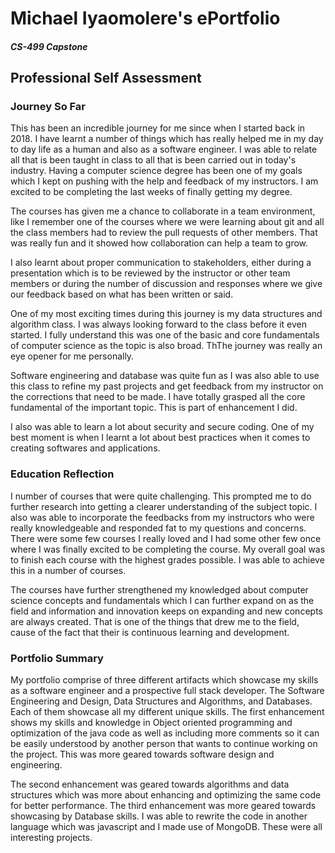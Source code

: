 
# Michael Iyaomolere's ePortfolio
##### CS-499 Capstone
## Professional Self Assessment

### Journey So Far
This has been an incredible journey for me since when I started back in 2018. I have learnt a number of things which has really helped me in my day to
day life as a human and also as a software engineer. I was able to relate all that is been taught in class to all that is been carried out in today's industry. Having a computer science degree has been one of my goals which I kept on pushing with the help and feedback of my instructors. I am excited to be completing the last weeks of finally getting my degree. 

The courses has given me a chance to collaborate in a team environment, like I remember one of the courses where we were learning about git and all the class members had to review the pull requests of other members. That was really fun and it showed how collaboration can help a team to grow.

I also learnt about proper communication to stakeholders, either during a presentation which is to be reviewed by the instructor or other team members or during the number of discussion and responses where we give our feedback based on what has been written or said. 

One of my most exciting times during this journey is my data structures and algorithm class. I was always looking forward to the class before it even started. I fully understand this was one of the basic and core fundamentals of computer science as the topic is also broad. ThThe journey was really an eye opener for me personally. 

Software engineering and database was quite fun as I was also able to use this class to refine my past projects and get feedback from my instructor on the corrections that need to be made. I have totally grasped all the core fundamental of the important topic. This is part of enhancement I did.

I also was able to learn a lot about security and secure coding. One of my best moment is when I learnt a lot about best practices when it comes to creating softwares and applications. 

### Education Reflection
I number of courses that were quite challenging. This prompted me to do further research into getting a clearer understanding of the subject topic.
I also was able to incorporate the feedbacks from my instructors who were really knowledgeable and responded fat to my questions and concerns. 
There were some few courses I really loved and I had some other few once where I was finally excited to be completing the course. My overall goal
was to finish each course with the highest grades possible. I was able to achieve this in a number of courses.

The courses have further strengthened my knowledged about computer science concepts and fundamentals which I can further expand on as the field and information and innovation keeps on expanding and new concepts are always created. That is one of the things that drew me to the field, cause of the fact
that their is continuous learning and development.

### Portfolio Summary
My portfolio comprise of three different artifacts which showcase my skills as a software engineer and a prospective full stack developer. The Software Engineering and Design, Data Structures and Algorithms, and Databases. Each of them showcase all my different unique skills. The first enhancement shows my skills and knowledge in Object oriented programming and optimization of the java code as well as including more comments so it can be easily understood by another person that wants to continue working on the project. This was more geared towards software design and engineering. 

The second enhancement was geared towards algorithms and data structures which was more about enhancing and optimizing the same code for better performance. The third enhancement was more geared towards showcasing by Database skills. I was able to rewrite the code in another language which was javascript and I made use of MongoDB. These were all interesting projects.